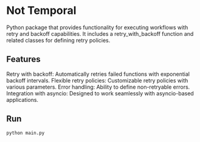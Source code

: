 # Not Temporal

Python package that provides functionality for executing workflows with retry and backoff capabilities.
It includes a retry_with_backoff function and related classes for defining retry policies.

## Features

Retry with backoff: Automatically retries failed functions with exponential backoff intervals.
Flexible retry policies: Customizable retry policies with various parameters.
Error handling: Ability to define non-retryable errors.
Integration with asyncio: Designed to work seamlessly with asyncio-based applications.

## Run

```bash
python main.py
```
